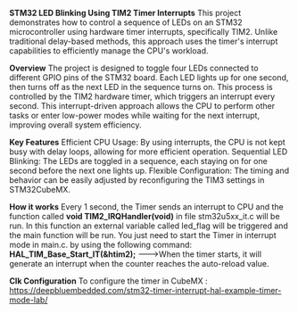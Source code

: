 **STM32 LED Blinking Using TIM2 Timer Interrupts**
This project demonstrates how to control a sequence of LEDs on an STM32 microcontroller using hardware timer interrupts, specifically TIM2.
Unlike traditional delay-based methods, this approach uses the timer's interrupt capabilities to efficiently manage the CPU's workload.

**Overview**
The project is designed to toggle four LEDs connected to different GPIO pins of the STM32 board. Each LED lights up for one second,
then turns off as the next LED in the sequence turns on. This process is controlled by the TIM2 hardware timer, which triggers an
interrupt every second. This interrupt-driven approach allows the CPU to perform other tasks or enter low-power modes while waiting
for the next interrupt, improving overall system efficiency.

**Key Features**
    Efficient CPU Usage: By using interrupts, the CPU is not kept busy with delay loops, allowing for more efficient operation.
    Sequential LED Blinking: The LEDs are toggled in a sequence, each staying on for one second before the next one lights up.
    Flexible Configuration: The timing and behavior can be easily adjusted by reconfiguring the TIM3 settings in STM32CubeMX.

**How it works**
Every 1 second, the Timer sends an interrupt to CPU and the function called **void TIM2_IRQHandler(void)** in file stm32u5xx_it.c will be run.
In this function an external variable called led_flag will be triggered and the main function will be run.
You just need to start the Timer in interrupt mode in main.c. by using the following command:
      **HAL_TIM_Base_Start_IT(&htim2);**
--->When the timer starts, it will generate an interrupt when the counter reaches the auto-reload value.

**Clk Configuration**
To configure the timer in CubeMX : https://deepbluembedded.com/stm32-timer-interrupt-hal-example-timer-mode-lab/
